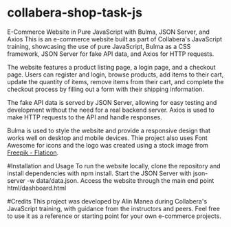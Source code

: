 # collabera-shop-task-js
E-Commerce Website in Pure JavaScript with Bulma, JSON Server, and Axios
This is an e-commerce website built as part of Collabera's JavaScript training, showcasing the use of pure JavaScript, Bulma as a CSS framework, JSON Server for fake API data, and Axios for HTTP requests.

The website features a product listing page, a login page, and a checkout page. Users can register and login, browse products, add items to their cart, update the quantity of items, remove items from their cart, and complete the checkout process by filling out a form with their shipping information.

The fake API data is served by JSON Server, allowing for easy testing and development without the need for a real backend server. Axios is used to make HTTP requests to the API and handle responses.

Bulma is used to style the website and provide a responsive design that works well on desktop and mobile devices. Thie project also uses Font Awesome for icons and the logo was created using a stock image from [Freepik - Flaticon](https://www.flaticon.com/free-icons/technology).

#Installation and Usage
To run the website locally, clone the repository and install dependencies with npm install. Start the JSON Server with json-server -w data/data.json. Access the website through the main end point html/dashboard.html

#Credits
This project was developed by Alin Manea during Collabera's JavaScript training, with guidance from the instructors and peers. Feel free to use it as a reference or starting point for your own e-commerce projects.
